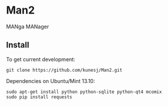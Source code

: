 Man2
======

MANga MANager


Install
-------
To get current development:

    git clone https://github.com/kunesj/Man2.git

Dependencies on Ubuntu/Mint 13.10:

    sudo apt-get install python python-sqlite python-qt4 mcomix
    sudo pip install requests
